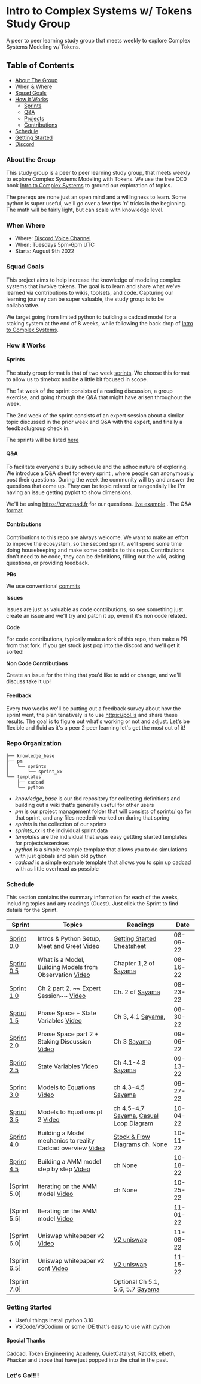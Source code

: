 # Intro to Complex Systems w/ Tokens Study Group

A peer to peer learning study group that meets weekly to explore Complex Systems Modeling w/ Tokens.

## Table of Contents
  - [About The Group](#about-the-group)
  - [When & Where](#when-where)
  - [Squad Goals](#squad-goals)
  - [How it Works](#how-it-works)
    - [Sprints](#sprints)
    - [Q&A](#q&a)
    - [Projects](#projects)
    - [Contributions](#contributions)
  - [Schedule](#schedule)
  - [Getting Started](#getting-started)
  - [Discord](https://discord.gg/BSrZUxUuXq)

### About the Group

This study group is a peer to peer learning study group, that meets weekly to explore Complex Systems Modeling with Tokens. We use the free CC0 book [Intro to Complex Systems](https://milneopentextbooks.org/introduction-to-the-modeling-and-analysis-of-complex-systems/) to ground our exploration of topics. 

The prereqs are none just an open mind and a willingness to learn. Some python is super useful, we'll go over a few tips 'n' tricks in the beginning. The math will be fairly light, but can scale with knowledge level.

### When Where
- Where: [Discord Voice Channel](https://discord.gg/BSrZUxUuXq)
- When: Tuesdays 5pm-6pm UTC
- Starts: August 9th 2022


### Squad Goals

This project aims to help increase the knowledge of modeling complex systems that involve tokens. The goal is to learn and share what we've learned via contributions to wikis, toolsets, and code. Capturing our learning journey can be super valuable, the study group is to be collaborative.

We target going from limited python to building a cadcad model for a staking system at the end of 8 weeks, while following the back drop of [Intro to Complex Systems](https://milneopentextbooks.org/introduction-to-the-modeling-and-analysis-of-complex-systems/).

### How it Works

#### Sprints
The study group format is that of two week [sprints](https://en.wikipedia.org/wiki/Scrum_sprint#Values). We choose this format to allow us to timebox and be a little bit focused in scope.

The 1st week of the sprint consists of a reading discussion, a group exercise, and going through the Q&A that might have arisen throughout the week.

The 2nd week of the sprint consists of an expert session about a similar topic discussed in the prior week and Q&A with the expert, and finally a feedback/group check in.

The sprints will be listed [here](./schedule.md)

#### Q&A
To facilitate everyone's busy schedule and the adhoc nature of exploring. We introduce a Q&A sheet for every sprint , where people can anonymously post their questions. During the week the community will try and answer the questions that come up. They can be topic related or tangentially like I'm having an issue getting pyplot to show dimensions.

We'll be using https://cryptpad.fr for our questions. [live example](https://cryptpad.fr/code/#/2/code/edit/3GIZwOk9TmJ8EXicyxS4TjCR/) . The Q&A [format](./qa_format.md)

#### Contributions
Contributions to this repo are always welcome. We want to make an effort to improve the ecosystem, so the second sprint, we'll spend some time doing housekeeping and make some contribs to this repo. Contributions don't need to be code, they can be definitions, filling out the wiki, asking questions, or providing feedback.

**PRs**

We use conventional [commits](https://www.conventionalcommits.org/en/v1.0.0/)

**Issues**

Issues are just as valuable as code contributions, so see something just create an issue and we'll try and patch it up, even if it's non code related.

**Code**

For code contributions, typically make a fork of this repo, then make a PR from that fork. If you get stuck just pop into the discord and we'll get it sorted!

**Non Code Contributions**

Create an issue for the thing that you'd like to add or change, and we'll discuss take it up!

#### Feedback

Every two weeks we'll be putting out a feedback survey about how the sprint went, the plan tenatively is to use https://pol.is and share these results.
The goal is to figure out what's working or not and adjust. Let's be flexible and fluid as it's a peer 2 peer learning let's get the most out of it!

### Repo Organization
```
├── knowledge_base
├── pm
│   └── sprints
│       └── sprint_xx
└── templates
    ├── cadcad
    └── python
```
- *knowledge_base* is our tbd repository for collecting definitions and building out a wiki that's generally useful for other users
- *pm* is our project management folder that will consists of sprints/ qa for that sprint, and any files needed/ worked on during that spring
- *sprints* is the collection of our sprints
- *sprints_xx* is the individual sprint data
- *templates* are the individual that wqas easy gettting started templates for projects/exercises
- *python* is a simple example template that allows you to do simulations with just globals and plain old python
- *cadcad* is a simple example template that allows you to spin up cadcad with as little overhead as possible

### Schedule

This section contains the summary information for each of the weeks, including topics and any readings (Guest). Just click the Sprint to find details for the Sprint.

|Sprint| Topics | Readings|Date|
--- | --- | ---| ---|
|[Sprint 0.0] |Intros & Python Setup, Meet and Greet [Video](https://youtu.be/CoCMnMcxbvA)| [Getting Started Cheatsheet](./knowledge_base/GettingStartedCheatsheet.md) |08-09-22
|[Sprint 0.5] |What is a Model, Building Models from Observation [Video](https://youtu.be/CoCMnMcxbvA)| Chapter 1,2 of [Sayama]| 08-16-22
|[Sprint 1.0] |Ch 2 part 2. ~~ Expert Session~~ [Video](https://youtu.be/Xzhl0vYfWt4)| Ch. 2 of [Sayama] |08-23-22
|[Sprint 1.5] |Phase Space + State Variables [Video](https://youtu.be/pXR_wxMZuq8)|Ch 3, 4.1 [Sayama],  |08-30-22
|[Sprint 2.0] |Phase Space part 2 + Staking Discussion [Video](https://www.youtube.com/watch?v=U-AshyiLTQ8) | Ch 3 [Sayama] |09-06-22
|[Sprint 2.5] |State Variables [Video](https://youtu.be/6ikr8bAyNWc)|Ch 4.1-4.3 [Sayama]| 09-13-22|
[Sprint 3.0] |Models to Equations [Video](https://youtu.be/eETubeELh78)| ch 4.3-4.5 [Sayama] |09-27-22
|[Sprint 3.5] |Models to Equations pt 2 [Video](https://youtu.be/HqHT29613BE)| ch 4.5-4.7 [Sayama], [Casual Loop Diagram](https://online.visual-paradigm.com/knowledge/causal-loop-diagram/what-is-causal-loop-diagram)| 10-04-22
|[Sprint 4.0] |Building a Model mechanics to reality Cadcad overview [Video](https://youtu.be/XFQXhCg-Uss)| [Stock & Flow Diagrams](https://thesystemsthinker.com/step-by-step-stocks-and-flows-improving-the-rigor-of-your-thinking/) ch. None|10-11-22
|[Sprint 4.5] |Building a AMM model step by step [Video](https://youtu.be/dY9TjH3XSWk)| ch None|10-18-22
|[Sprint 5.0] |Iterating on the AMM model [Video](https://youtu.be/sptrce3mrww) |ch None | 10-25-22
|[Sprint 5.5] |Iterating on the AMM model [Video](https://youtu.be/oM42UJt2ASA)  | |11-01-22
|[Sprint 6.0] |Uniswap whitepaper v2 [Video](tbd) |[V2 uniswap](https://uniswap.org/whitepaper.pdf) | 11-08-22
|[Sprint 6.5] |Uniswap whitepaper v2 cont [Video](tbd) |[V2 uniswap](https://uniswap.org/whitepaper.pdf) | 11-15-22
|[Sprint 7.0] ||Optional Ch 5.1, 5.6, 5.7 [Sayama]|
### Getting Started
- Useful things install python 3.10
- VSCode/VSCodium or some IDE that's easy to use with python

#### Special Thanks

Cadcad, Token Engineering Academy, QuietCatalyst, Ratio13, elbeth, Phacker and those that have just popped into the chat in the past.

### Let's Go!!!!



[Sayama]: https://milneopentextbooks.org/introduction-to-the-modeling-and-analysis-of-complex-systems
[Sprint 0.0]: ./pm/sprints/sprint_0_0/README.md  
[Sprint 0.5]: ./pm/sprints/sprint_0_5/README.md  
[Sprint 1.0]: ./pm/sprints/sprint_1_0/README.md  
[Sprint 1.5]: ./pm/sprints/sprint_1_5/README.md  
[Sprint 2.0]: ./pm/sprints/sprint_2_0/README.md  
[Sprint 2.5]: ./pm/sprints/sprint_2_5/README.md  
[Sprint 3.0]: ./pm/sprints/sprint_3_0/README.md  
[Sprint 3.5]: ./pm/sprints/sprint_3_5/README.md  
[Sprint 4.0]: ./pm/sprints/sprint_4_0/README.md  
[Sprint 4.5]: ./pm/sprints/sprint_4_0/README.md  
